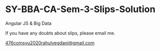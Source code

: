 # SY-BBA-CA-Sem-3-Slips-Solution
Angular JS &amp; Big Data

If you have any doubts about slips, please email me.

476comsyu2020rahulvegdani@gmail.com
